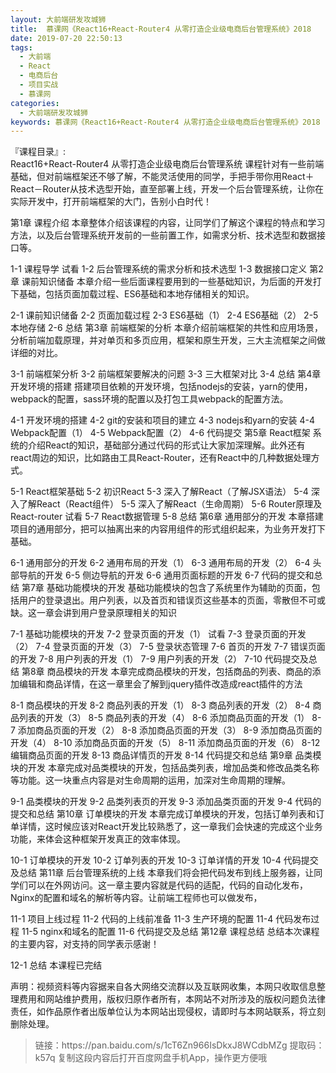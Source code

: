 ```yaml
---
layout: 大前端研发攻城狮
title:  慕课网《React16+React-Router4 从零打造企业级电商后台管理系统》2018
date: 2019-07-20 22:50:13
tags:
  - 大前端
  - React
  - 电商后台
  - 项目实战
  - 慕课网
categories:
  - 大前端研发攻城狮
keywords: 慕课网《React16+React-Router4 从零打造企业级电商后台管理系统》2018
---
```

『课程目录』:  
React16+React-Router4 从零打造企业级电商后台管理系统
课程针对有一些前端基础，但对前端框架还不够了解，不能灵活使用的同学，手把手带你用React＋React－Router从技术选型开始，直至部署上线，开发一个后台管理系统，让你在实际开发中，打开前端框架的大门，告别小白时代！

<!-- more --> 
第1章 课程介绍
本章整体介绍该课程的内容，让同学们了解这个课程的特点和学习方法，以及后台管理系统开发前的一些前置工作，如需求分析、技术选型和数据接口等。

 1-1 课程导学 试看
 1-2 后台管理系统的需求分析和技术选型
 1-3 数据接口定义
第2章 课前知识储备
本章介绍一些后面课程要用到的一些基础知识，为后面的开发打下基础，包括页面加载过程、ES6基础和本地存储相关的知识。

 2-1 课前知识储备
 2-2 页面加载过程
 2-3 ES6基础（1）
 2-4 ES6基础（2）
 2-5 本地存储
 2-6 总结
第3章 前端框架的分析
本章介绍前端框架的共性和应用场景，分析前端加载原理，并对单页和多页应用，框架和原生开发，三大主流框架之间做详细的对比。

 3-1 前端框架分析
 3-2 前端框架要解决的问题
 3-3 三大框架对比
 3-4 总结
第4章 开发环境的搭建
搭建项目依赖的开发环境，包括nodejs的安装，yarn的使用，webpack的配置，sass环境的配置以及打包工具webpack的配置方法。

 4-1 开发环境的搭建
 4-2 git的安装和项目的建立
 4-3 nodejs和yarn的安装
 4-4 Webpack配置（1）
 4-5 Webpack配置（2）
 4-6 代码提交
第5章 React框架
系统的介绍React的知识，基础部分通过代码的形式让大家加深理解。此外还有react周边的知识，比如路由工具React-Router，还有React中的几种数据处理方式。

 5-1 React框架基础
 5-2 初识React
 5-3 深入了解React（了解JSX语法）
 5-4 深入了解React（React组件）
 5-5 深入了解React（生命周期）
 5-6 Router原理及React-router 试看
 5-7 React数据管理
 5-8 总结
第6章 通用部分的开发
本章搭建项目的通用部分，把可以抽离出来的内容用组件的形式组织起来，为业务开发打下基础。

 6-1 通用部分的开发
 6-2 通用布局的开发（1）
 6-3 通用布局的开发（2）
 6-4 头部导航的开发
 6-5 侧边导航的开发
 6-6 通用页面标题的开发
 6-7 代码的提交和总结
第7章 基础功能模块的开发
基础功能模块的包含了系统里作为辅助的页面，包括用户的登录退出。用户列表，以及首页和错误页这些基本的页面，零散但不可或缺。这一章会讲到用户登录原理相关的知识

 7-1 基础功能模块的开发
 7-2 登录页面的开发（1） 试看
 7-3 登录页面的开发（2）
 7-4 登录页面的开发（3）
 7-5 登录状态管理
 7-6 首页的开发
 7-7 错误页面的开发
 7-8 用户列表的开发（1）
 7-9 用户列表的开发（2）
 7-10 代码提交及总结
第8章 商品模块的开发
本章完成商品模块的开发，包括商品的列表、商品的添加编辑和商品详情，在这一章里会了解到jquery插件改造成react插件的方法

 8-1 商品模块的开发
 8-2 商品列表的开发（1）
 8-3 商品列表的开发（2）
 8-4 商品列表的开发（3）
 8-5 商品列表的开发（4）
 8-6 添加商品页面的开发（1）
 8-7 添加商品页面的开发（2）
 8-8 添加商品页面的开发（3）
 8-9 添加商品页面的开发（4）
 8-10 添加商品页面的开发（5）
 8-11 添加商品页面的开发（6）
 8-12 编辑商品页面的开发
 8-13 商品详情页的开发
 8-14 代码提交和总结
第9章 品类模块的开发
本章完成对品类模块的开发，包括品类列表，增加品类和修改品类名称等功能。这一块重点内容是对生命周期的运用，加深对生命周期的理解。

 9-1 品类模块的开发
 9-2 品类列表页的开发
 9-3 添加品类页面的开发
 9-4 代码的提交和总结
第10章 订单模块的开发
本章完成订单模块的开发，包括订单列表和订单详情，这时候应该对React开发比较熟悉了，这一章我们会快速的完成这个业务功能，来体会这种框架开发真正的效率体现。

 10-1 订单模块的开发
 10-2 订单列表的开发
 10-3 订单详情的开发
 10-4 代码提交及总结
第11章 后台管理系统的上线
本章我们将会把代码发布到线上服务器，让同学们可以在外网访问。这一章主要内容就是代码的适配，代码的自动化发布，Nginx的配置和域名的解析等内容。让前端工程师也可以做发布，

 11-1 项目上线过程
 11-2 代码的上线前准备
 11-3 生产环境的配置
 11-4 代码发布过程
 11-5 nginx和域名的配置
 11-6 代码提交及总结
第12章 课程总结
总结本次课程的主要内容，对支持的同学表示感谢！

 12-1 总结
本课程已完结

<div class="post-copyright">
    <div class="post-copyright__author">
      <span class="post-copyright-meta">声明：视频资料等内容据来自各大网络交流群以及互联网收集，本网只收取信息整理费用和网站维护费用，版权归原作者所有，本网站不对所涉及的版权问题负法律责任，如作品原作者出版单位认为本网站出现侵权，请即时与本网站联系，将立刻删除处理。 </span>
    </div>
</div>

<blockquote class="blockquote-center">
链接：https://pan.baidu.com/s/1cT6Zn966IsDkxJ8WCdbMZg 
提取码：k57q 
复制这段内容后打开百度网盘手机App，操作更方便哦
</blockquote>

